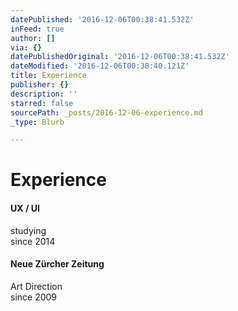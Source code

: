 ```yaml
---
datePublished: '2016-12-06T00:38:41.532Z'
inFeed: true
author: []
via: {}
datePublishedOriginal: '2016-12-06T00:38:41.532Z'
dateModified: '2016-12-06T00:38:40.121Z'
title: Experience
publisher: {}
description: ''
starred: false
sourcePath: _posts/2016-12-06-experience.md
_type: Blurb

---
```

# Experience

#### **UX / UI**  
studying  
since 2014

#### **Neue Zürcher Zeitung**  
Art Direction  
since 2009